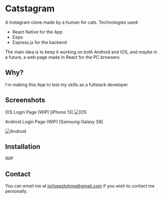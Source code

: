 # Catstagram

A Instagram clone made by a human for cats.
Technologies used:

- React Native for the App
- Expo
- Express.js for the backend

The main idea is to keep it working on both Android and IOS, and maybe in a future, a web page made in React for the PC browsers.

## Why?

I'm making this App to test my skills as a fullstack developer.

## Screenshots

IOS Login Page (WIP) [iPhone 13]
![IOS](<img src="https://user-images.githubusercontent.com/81455931/200901192-ad4d5010-869c-4a8a-94af-fdd2cf8724c6.PNG" alt="IOS" width="300">)

Android Login Page (WIP) [Samsung Galaxy S8]

![Android](<img src="https://user-images.githubusercontent.com/81455931/200901197-3229670c-7cea-451d-956d-b0db3941e20f.jpg" alt="Android" width="300">)

## Installation

WIP

## Contact

You can email me at jorlopeztohme@gmail.com if you wish to contact me personally.

